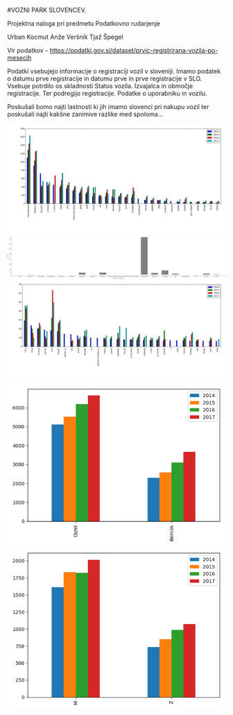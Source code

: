 #VOZNI PARK SLOVENCEV.

Projektna naloga pri predmetu Podatkovno rudarjenje

Urban Kocmut
Anže Veršnik
Tjaž Špegel

Vir podatkov - https://podatki.gov.si/dataset/prvic-registrirana-vozila-po-mesecih

Podatki vsebujejo informacije o registraciji vozil v sloveniji.
Imamo podatek o datumu prve registracije in datumu
prve in prve registracije v SLO. Vsebuje potrdilo os skladnosti
Status vozila. Izvajalca in območje registracije. Ter podregijo
registracije. Podatke o uporabniku in vozilu.

Poskušali bomo najti lastnosti ki jih imamo slovenci
pri nakupu vozil ter poskušali najti kakšne zanimive razlike med spoloma...

![znamke](https://github.com/UrbanKocmut/PR17AUT/blob/master/pictures/priljubljeneZnamke.png)
![vozila](https://github.com/UrbanKocmut/PR17AUT/blob/master/pictures/RegistriranaVozila.png)
![modeli](https://github.com/UrbanKocmut/PR17AUT/blob/master/pictures/priljubljeniModeli.png)
![modeli](https://github.com/UrbanKocmut/PR17AUT/blob/master/pictures/st_vozil_diz_ben.png)
![modeli](https://github.com/UrbanKocmut/PR17AUT/blob/master/pictures/st_vozil_mz.png)
